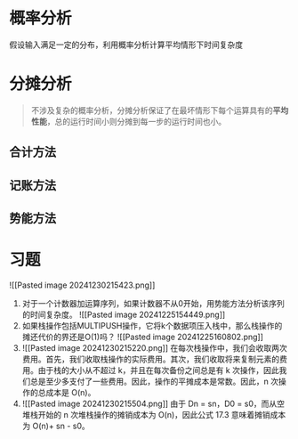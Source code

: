 # 概率分析
假设输入满足一定的分布，利用概率分析计算平均情形下时间复杂度

# 分摊分析
> 不涉及复杂的概率分析，分摊分析保证了在最坏情形下每个运算具有的**平均性能**，总的运行时间小则分摊到每一步的运行时间也小。
## 合计方法

## 记账方法

## 势能方法

# 习题
![[Pasted image 20241230215423.png]]
1. 对于一个计数器加运算序列，如果计数器不从0开始，用势能方法分析该序列的时间复杂度。
   ![[Pasted image 20241225154449.png]]
2. 如果栈操作包括MULTIPUSH操作，它将k个数据项压入栈中，那么栈操作的摊还代价的界还是O(1)吗？
   ![[Pasted image 20241225160802.png]]
3. ![[Pasted image 20241230215220.png]]
   在每次栈操作中，我们会收取两次费用。首先，我们收取栈操作的实际费用。其次，我们收取将来复制元素的费用。由于栈的大小从不超过 k，并且在每次备份之间总是有 k 次操作，因此我们总是至少多支付了一些费用。因此，操作的平摊成本是常数。因此，n 次操作的总成本是 O(n)。
4. ![[Pasted image 20241230215504.png]]
   由于 Dn = sn，D0 = s0，而从空堆栈开始的 n 次堆栈操作的摊销成本为 O(n)，因此公式 17.3 意味着摊销成本为 O(n)+ sn - s0。

